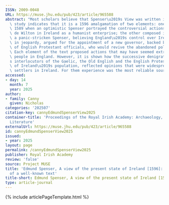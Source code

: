 ```yaml
---
ISSN: 2009-0048
URL: https://muse.jhu.edu/pub/423/article/965588
abstract: "Most scholars believe that Spenser\u2019s View was written in 1596. This\
  \ study indicates that it is a 1596 amalgamation of two elements: one drafted about\
  \ 1589 when an optimistic Spenser portrayed the controversial actions of Lord Grey\
  \ de Wilton in Ireland as a humanist enterprise; the other composed in 1596 when\
  \ a panic-stricken Spenser, believing England\u2019s control over Ireland to be\
  \ in jeopardy, argued for the appointment of a new governor, backed by a fresh cohort\
  \ of English Protestant officials, who would revive the abandoned policies of Grey.\
  \ Each element of the text proposed actions that may have seemed extreme to educated\
  \ people in England. However, it is shown how the successive denigration by Spenser\u2019\
  s interlocutors of the Gaelic, the Old English and the English Protestant elements\
  \ of Ireland\u2019s population, reflected opinions that were widespread among English\
  \ settlers in Ireland. For them experience was the most reliable source of knowledge."
accessed:
- day: 14
  month: 7
  year: 2025
author:
- family: Canny
  given: Nicholas
categories: '202507'
citation-key: cannyEdmundSpenserView2025
container-title: 'Proceedings of the Royal Irish Academy: Archaeology, Culture, History,
  Literature'
externalUrl: https://muse.jhu.edu/pub/423/article/965588
id: cannyEdmundSpenserView2025
issued:
- year: 2025
layout: page
permalink: /cannyEdmundSpenserView2025
publisher: Royal Irish Academy
review: 'false'
source: Project MUSE
title: 'Edmund Spenser, A view of the present state of Ireland [1596]: a radical re-appraisal
  of a well-known text'
title-short: Edmund Spenser, A view of the present state of Ireland [1596]
type: article-journal
---
```

{% include articlePageTemplate.html %}